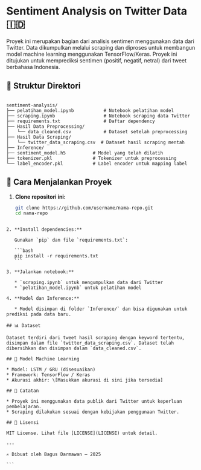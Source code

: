 # Sentiment Analysis on Twitter Data 🇮🇩

Proyek ini merupakan bagian dari analisis sentimen menggunakan data dari Twitter. Data dikumpulkan melalui scraping dan diproses untuk membangun model machine learning menggunakan TensorFlow/Keras. Proyek ini ditujukan untuk memprediksi sentimen (positif, negatif, netral) dari tweet berbahasa Indonesia.

## 📁 Struktur Direktori

```

sentiment-analysis/
├── pelatihan_model.ipynb           # Notebook pelatihan model
├── scraping.ipynb                  # Notebook scraping data Twitter
├── requirements.txt                # Daftar dependency
├── Hasil Data Preprocessing/
│   └── data_cleaned.csv            # Dataset setelah preprocessing
├── Hasil Data Scraping/
│   └── twitter_data_scraping.csv  # Dataset hasil scraping mentah
├── Inference/
├── sentiment_model.h5          # Model yang telah dilatih
├── tokenizer.pkl               # Tokenizer untuk preprocessing
└── label_encoder.pkl           # Label encoder untuk mapping label

````

## 🚀 Cara Menjalankan Proyek

1. **Clone repositori ini:**

   ```bash
   git clone https://github.com/username/nama-repo.git
   cd nama-repo
````

2. **Install dependencies:**

   Gunakan `pip` dan file `requirements.txt`:

   ```bash
   pip install -r requirements.txt
   ```

3. **Jalankan notebook:**

   * `scraping.ipynb` untuk mengumpulkan data dari Twitter
   * `pelatihan_model.ipynb` untuk pelatihan model

4. **Model dan Inference:**

   * Model disimpan di folder `Inference/` dan bisa digunakan untuk prediksi pada data baru.

## 📊 Dataset

Dataset terdiri dari tweet hasil scraping dengan keyword tertentu, disimpan dalam file `twitter_data_scraping.csv`. Dataset telah dibersihkan dan disimpan dalam `data_cleaned.csv`.

## 🧠 Model Machine Learning

* Model: LSTM / GRU (disesuaikan)
* Framework: TensorFlow / Keras
* Akurasi akhir: \[Masukkan akurasi di sini jika tersedia]

## 📌 Catatan

* Proyek ini menggunakan data publik dari Twitter untuk keperluan pembelajaran.
* Scraping dilakukan sesuai dengan kebijakan penggunaan Twitter.

## 📄 Lisensi

MIT License. Lihat file [LICENSE](LICENSE) untuk detail.

---

✍️ Dibuat oleh Bagus Darmawan – 2025

```
